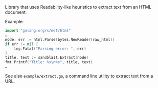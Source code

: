Library that uses Readability-like heuristics to extract text from an HTML document.

Example:
```go
import "golang.org/x/net/html"
…
node, err := html.Parse(bytes.NewReader(raw_html))
if err != nil {
	log.Fatal("Parsing error: ", err)
}
title, text := sandblast.Extract(node)
fmt.Printf("Title: %s\n%s", title, text)
…
```
See also `example/extract.go`, a command line utility to extract text from a URL.
